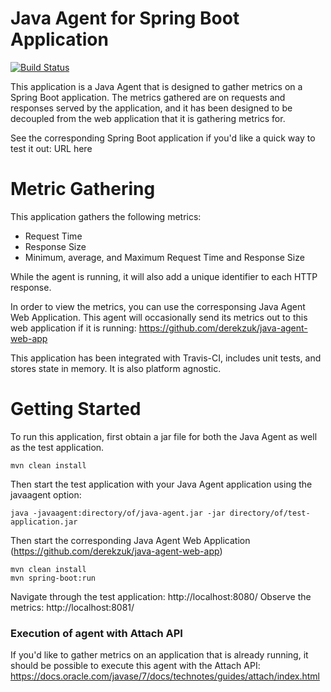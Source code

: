 # Java Agent for Spring Boot Application

[![Build Status](https://travis-ci.org/derekzuk/java-agent-spring-boot.svg?branch=master)](https://travis-ci.org/derekzuk/java-agent-spring-boot)

This application is a Java Agent that is designed to gather metrics on a Spring Boot application. The metrics gathered are on requests and responses served by the application, and it has been designed to be decoupled from the web application that it is gathering metrics for.

See the corresponding Spring Boot application if you'd like a quick way to test it out: URL here

# Metric Gathering
This application gathers the following metrics:
- Request Time
- Response Size
- Minimum, average, and Maximum Request Time and Response Size

While the agent is running, it will also add a unique identifier to each HTTP response.

In order to view the metrics, you can use the corresponsing Java Agent Web Application. This agent will occasionally send its metrics out to this web application if it is running: https://github.com/derekzuk/java-agent-web-app

This application has been integrated with Travis-CI, includes unit tests, and stores state in memory. It is also platform agnostic.

# Getting Started
To run this application, first obtain a jar file for both the Java Agent as well as the test application.
```
mvn clean install
```
Then start the test application with your Java Agent application using the javaagent option:
```
java -javaagent:directory/of/java-agent.jar -jar directory/of/test-application.jar
```
Then start the corresponding Java Agent Web Application (https://github.com/derekzuk/java-agent-web-app)
```
mvn clean install
mvn spring-boot:run
```
Navigate through the test application: http://localhost:8080/
Observe the metrics: http://localhost:8081/

### Execution of agent with Attach API

If you'd like to gather metrics on an application that is already running, it should be possible to execute this agent with the Attach API: https://docs.oracle.com/javase/7/docs/technotes/guides/attach/index.html
